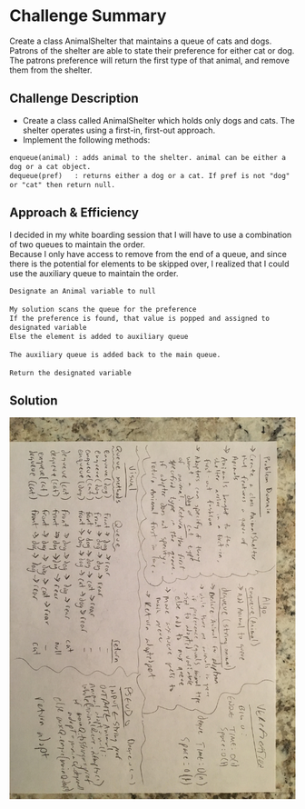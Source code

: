 # Challenge Summary
<!-- Short summary or background information -->
Create a class AnimalShelter that maintains a queue of cats and dogs.    
Patrons of the shelter are able to state their preference for either cat or dog.   
The patrons preference will return the first type of that animal, and remove them from the shelter.

## Challenge Description
<!-- Description of the challenge -->
- Create a class called AnimalShelter which holds only dogs and cats. The shelter operates using a first-in, first-out approach.
- Implement the following methods:
```
enqueue(animal) : adds animal to the shelter. animal can be either a dog or a cat object.  
dequeue(pref)   : returns either a dog or a cat. If pref is not "dog" or "cat" then return null.
```

## Approach & Efficiency
<!-- What approach did you take? Why? What is the Big O space/time for this approach? -->
I decided in my white boarding session that I will have to use a combination of two queues to maintain the order.    
Because I only have access to remove from the end of a queue, and since there is the potential for elements to be skipped over, I realized that I could use the auxiliary queue to maintain the order.  

```
Designate an Animal variable to null

My solution scans the queue for the preference
If the preference is found, that value is popped and assigned to designated variable
Else the element is added to auxiliary queue

The auxiliary queue is added back to the main queue.

Return the designated variable
```

## Solution
<!-- Embedded whiteboard image -->
![](https://github.com/micahThor/data-structures-and-algorithms/blob/master/assets/adoptedPets.jpg)
